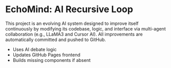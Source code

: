 # EchoMind: AI Recursive Loop

This project is an evolving AI system designed to improve itself continuously by modifying its codebase, logic, and interface via multi-agent collaboration (e.g., LLaMA3 and Cursor AI). All improvements are automatically committed and pushed to GitHub.

- Uses AI debate logic
- Updates GitHub Pages frontend
- Builds missing components if absent
<!-- Evolved at 2025-05-21 17:04:32.625228 -->

<!-- Evolved at 2025-05-21 17:09:34.163578 -->

<!-- Evolved at 2025-05-21 17:14:35.602961 -->
